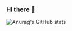 ### Hi there 👋

![Anurag's GitHub stats](https://github-readme-stats.vercel.app/apisaiber-elite=anuraghazra&show_icons=true)
